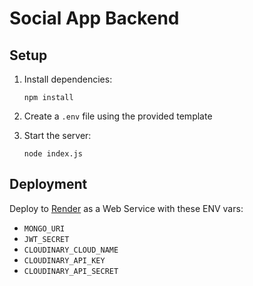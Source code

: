 # Social App Backend

## Setup

1. Install dependencies:
   ```
   npm install
   ```

2. Create a `.env` file using the provided template

3. Start the server:
   ```
   node index.js
   ```

## Deployment

Deploy to [Render](https://render.com) as a Web Service with these ENV vars:

- `MONGO_URI`
- `JWT_SECRET`
- `CLOUDINARY_CLOUD_NAME`
- `CLOUDINARY_API_KEY`
- `CLOUDINARY_API_SECRET`
